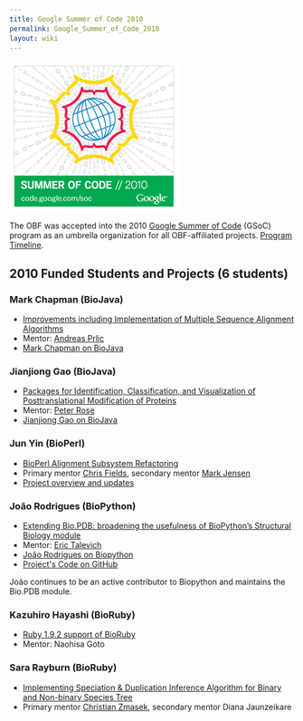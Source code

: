 ```yaml
---
title: Google Summer of Code 2010
permalink: Google_Summer_of_Code_2010
layout: wiki
---
```


<img src="Gsoc_2010_logo.jpg" title="Google Summer of Code 2010 logo" />

The OBF was accepted into the 2010 [Google Summer of
Code](http://code.google.com/soc) (GSoC) program as an umbrella
organization for all OBF-affiliated projects. [Program
Timeline](http://socghop.appspot.com/document/show/gsoc_program/google/gsoc2010/timeline).

## 2010 Funded Students and Projects (6 students)

### Mark Chapman (BioJava)

- [Improvements including Implementation of Multiple Sequence Alignment
  Algorithms](http://biojava.org/wiki/GSoC:MSA)
- Mentor: [Andreas Prlic](http://biojava.org/wiki/Andreas_Prlic)
- [Mark Chapman on BioJava](http://biojava.org/wiki/Mark_Chapman)

### Jianjiong Gao (BioJava)

- [Packages for Identification, Classification, and Visualization of
  Posttranslational Modification of
  Proteins](http://www.biojava.org/wiki/GSoC:PTM)
- Mentor: [Peter Rose](http://www.linkedin.com/in/peterrose)
- [Jianjiong Gao on BioJava](http://www.biojava.org/wiki/Jianjiong_Gao)

### Jun Yin (BioPerl)

- [BioPerl Alignment Subsystem
  Refactoring](http://bioperl.org/wiki/Google_Summer_of_Code#Alignment_Subsystem_Refactoring)
- Primary mentor [Chris Fields](http://bioperl.org/wiki/User:Cjfields),
  secondary mentor [Mark Jensen](http://bioperl.org/wiki/User:Majensen)
- [Project overview and updates](http://gsoc2010-junyin.blogspot.com/)

### João Rodrigues (BioPython)

- [Extending Bio.PDB: broadening the usefulness of BioPython’s
  Structural Biology
  module](http://www.biopython.org/wiki/GSOC2010_Joao)
- Mentor: [Eric Talevich](http://eric.talevich.com/)
- [João Rodrigues on
  Biopython](http://www.biopython.org/wiki/User:Joaor)
- [Project's Code on
  GitHub](http://github.com/JoaoRodrigues/biopython/tree/GSOC2010)

João continues to be an active contributor to Biopython and maintains
the Bio.PDB module.

### Kazuhiro Hayashi (BioRuby)

- [Ruby 1.9.2 support of BioRuby](http://gsoc2010kh.blogspot.com/)
- Mentor: Naohisa Goto

### Sara Rayburn (BioRuby)

- [Implementing Speciation & Duplication Inference Algorithm for Binary
  and Non-binary Species
  Tree](http://wiki.github.com/srayburn/bioruby/gsoc-2010-implementing-sdi-project-updates)
- Primary mentor [Christian
  Zmasek](http://www.linkedin.com/in/cmzmasek), secondary mentor Diana
  Jaunzeikare

